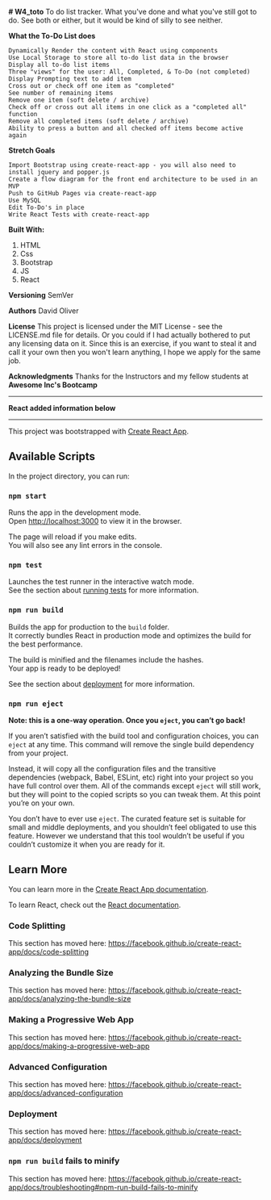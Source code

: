 **# W4_toto**
To do list tracker.  What you've done and what you've still got to do.  See both or either, but it would be kind of silly to see neither.

**What the To-Do List does**

    Dynamically Render the content with React using components
    Use Local Storage to store all to-do list data in the browser
    Display all to-do list items
    Three "views" for the user: All, Completed, & To-Do (not completed)
    Display Prompting text to add item
    Cross out or check off one item as "completed"
    See number of remaining items
    Remove one item (soft delete / archive)
    Check off or cross out all items in one click as a "completed all" function
    Remove all completed items (soft delete / archive)
    Ability to press a button and all checked off items become active again

**Stretch Goals**

    Import Bootstrap using create-react-app - you will also need to install jquery and popper.js
    Create a flow diagram for the front end architecture to be used in an MVP
    Push to GitHub Pages via create-react-app
    Use MySQL
    Edit To-Do's in place
    Write React Tests with create-react-app

**Built With:**
1. HTML
2. Css
3. Bootstrap
4. JS
5. React

**Versioning**
    SemVer

**Authors**
David Oliver

**License**
This project is licensed under the MIT License - see the LICENSE.md file for details.
Or you could if I had actually bothered to put any licensing data on it.  Since this is an exercise, if you want to steal it and call it your own then you won't learn anything, I hope we apply for the same job.

**Acknowledgments**
Thanks for the Instructors and my fellow students at **Awesome Inc's Bootcamp**

*********************************
**React added information below**
*********************************
This project was bootstrapped with [Create React App](https://github.com/facebook/create-react-app).

## Available Scripts

In the project directory, you can run:

### `npm start`

Runs the app in the development mode.<br />
Open [http://localhost:3000](http://localhost:3000) to view it in the browser.

The page will reload if you make edits.<br />
You will also see any lint errors in the console.

### `npm test`

Launches the test runner in the interactive watch mode.<br />
See the section about [running tests](https://facebook.github.io/create-react-app/docs/running-tests) for more information.

### `npm run build`

Builds the app for production to the `build` folder.<br />
It correctly bundles React in production mode and optimizes the build for the best performance.

The build is minified and the filenames include the hashes.<br />
Your app is ready to be deployed!

See the section about [deployment](https://facebook.github.io/create-react-app/docs/deployment) for more information.

### `npm run eject`

**Note: this is a one-way operation. Once you `eject`, you can’t go back!**

If you aren’t satisfied with the build tool and configuration choices, you can `eject` at any time. This command will remove the single build dependency from your project.

Instead, it will copy all the configuration files and the transitive dependencies (webpack, Babel, ESLint, etc) right into your project so you have full control over them. All of the commands except `eject` will still work, but they will point to the copied scripts so you can tweak them. At this point you’re on your own.

You don’t have to ever use `eject`. The curated feature set is suitable for small and middle deployments, and you shouldn’t feel obligated to use this feature. However we understand that this tool wouldn’t be useful if you couldn’t customize it when you are ready for it.

## Learn More

You can learn more in the [Create React App documentation](https://facebook.github.io/create-react-app/docs/getting-started).

To learn React, check out the [React documentation](https://reactjs.org/).

### Code Splitting

This section has moved here: https://facebook.github.io/create-react-app/docs/code-splitting

### Analyzing the Bundle Size

This section has moved here: https://facebook.github.io/create-react-app/docs/analyzing-the-bundle-size

### Making a Progressive Web App

This section has moved here: https://facebook.github.io/create-react-app/docs/making-a-progressive-web-app

### Advanced Configuration

This section has moved here: https://facebook.github.io/create-react-app/docs/advanced-configuration

### Deployment

This section has moved here: https://facebook.github.io/create-react-app/docs/deployment

### `npm run build` fails to minify

This section has moved here: https://facebook.github.io/create-react-app/docs/troubleshooting#npm-run-build-fails-to-minify
